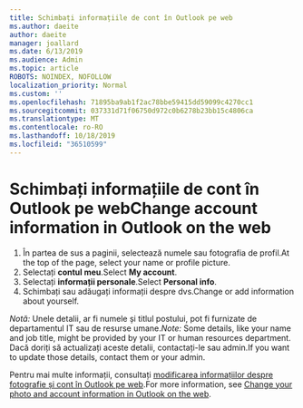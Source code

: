 ```yaml
---
title: Schimbați informațiile de cont în Outlook pe web
ms.author: daeite
author: daeite
manager: joallard
ms.date: 6/13/2019
ms.audience: Admin
ms.topic: article
ROBOTS: NOINDEX, NOFOLLOW
localization_priority: Normal
ms.custom: ''
ms.openlocfilehash: 71895ba9ab1f2ac78bbe59415dd59099c4270cc1
ms.sourcegitcommit: 037331d71f06750d972c0b6278b23bb15c4806ca
ms.translationtype: MT
ms.contentlocale: ro-RO
ms.lasthandoff: 10/18/2019
ms.locfileid: "36510599"
---
```

# <a name="change-account-information-in-outlook-on-the-web"></a><span data-ttu-id="f8c64-102">Schimbați informațiile de cont în Outlook pe web</span><span class="sxs-lookup"><span data-stu-id="f8c64-102">Change account information in Outlook on the web</span></span>

1. <span data-ttu-id="f8c64-103">În partea de sus a paginii, selectează numele sau fotografia de profil.</span><span class="sxs-lookup"><span data-stu-id="f8c64-103">At the top of the page, select your name or profile picture.</span></span>
1. <span data-ttu-id="f8c64-104">Selectați **contul meu**.</span><span class="sxs-lookup"><span data-stu-id="f8c64-104">Select **My account**.</span></span>
1. <span data-ttu-id="f8c64-105">Selectați **informații personale**.</span><span class="sxs-lookup"><span data-stu-id="f8c64-105">Select **Personal info**.</span></span>
1. <span data-ttu-id="f8c64-106">Schimbați sau adăugați informații despre dvs.</span><span class="sxs-lookup"><span data-stu-id="f8c64-106">Change or add information about yourself.</span></span>

<span data-ttu-id="f8c64-107">*Notă:* Unele detalii, ar fi numele și titlul postului, pot fi furnizate de departamentul IT sau de resurse umane.</span><span class="sxs-lookup"><span data-stu-id="f8c64-107">*Note:* Some details, like your name and job title, might be provided by your IT or human resources department.</span></span> <span data-ttu-id="f8c64-108">Dacă doriți să actualizați aceste detalii, contactați-le sau admin.</span><span class="sxs-lookup"><span data-stu-id="f8c64-108">If you want to update those details, contact them or your admin.</span></span>

<span data-ttu-id="f8c64-109">Pentru mai multe informații, consultați [modificarea informațiilor despre fotografie și cont în Outlook pe web](https://support.office.com/article/b2dbb289-851d-4bed-93c3-3e136f5659ec).</span><span class="sxs-lookup"><span data-stu-id="f8c64-109">For more information, see [Change your photo and account information in Outlook on the web](https://support.office.com/article/b2dbb289-851d-4bed-93c3-3e136f5659ec).</span></span>